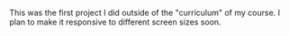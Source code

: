 This was the first project I did outside of the "curriculum" of my course. 
I plan to make it responsive to different screen sizes soon. 
 
